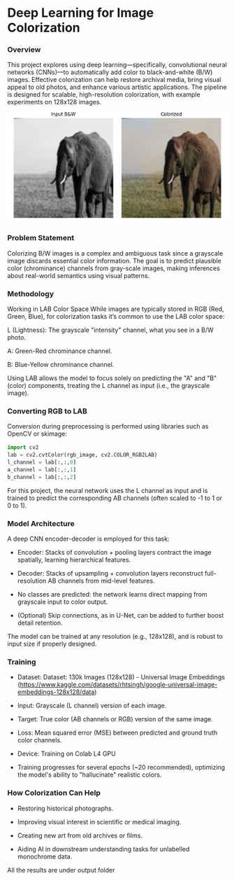 # Deep Learning for Image Colorization

### Overview
This project explores using deep learning—specifically, convolutional neural networks (CNNs)—to automatically add color to black-and-white (B/W) images. Effective colorization can help restore archival media, bring visual appeal to old photos, and enhance various artistic applications. The pipeline is designed for scalable, high-resolution colorization, with example experiments on 128x128 images.

![Alt text](output/elephant.jpg_colorized.png)

### Problem Statement
Colorizing B/W images is a complex and ambiguous task since a grayscale image discards essential color information. The goal is to predict plausible color (chrominance) channels from gray-scale images, making inferences about real-world semantics using visual patterns.

### Methodology
Working in LAB Color Space
While images are typically stored in RGB (Red, Green, Blue), for colorization tasks it’s common to use the LAB color space:

L (Lightness): The grayscale "intensity" channel, what you see in a B/W photo.

A: Green-Red chrominance channel.

B: Blue-Yellow chrominance channel.

Using LAB allows the model to focus solely on predicting the "A" and "B" (color) components, treating the L channel as input (i.e., the grayscale image).

### Converting RGB to LAB
Conversion during preprocessing is performed using libraries such as OpenCV or skimage:

```python
import cv2
lab = cv2.cvtColor(rgb_image, cv2.COLOR_RGB2LAB)
l_channel = lab[:,:,0]
a_channel = lab[:,:,1]
b_channel = lab[:,:,2]

```

For this project, the neural network uses the L channel as input and is trained to predict the corresponding AB channels (often scaled to -1 to 1 or 0 to 1).

### Model Architecture

A deep CNN encoder-decoder is employed for this task:

- Encoder: Stacks of convolution + pooling layers contract the image spatially, learning hierarchical features.

- Decoder: Stacks of upsampling + convolution layers reconstruct full-resolution AB channels from mid-level features.

- No classes are predicted: the network learns direct mapping from grayscale input to color output.

- (Optional) Skip connections, as in U-Net, can be added to further boost detail retention.

The model can be trained at any resolution (e.g., 128x128), and is robust to input size if properly designed.

### Training

- Dataset: Dataset: 130k Images (128x128) - Universal Image Embeddings  (https://www.kaggle.com/datasets/rhtsingh/google-universal-image-embeddings-128x128/data)

- Input: Grayscale (L channel) version of each image.

- Target: True color (AB channels or RGB) version of the same image.

-  Loss: Mean squared error (MSE) between predicted and ground truth color channels.

- Device: Training on Colab L4 GPU

- Training progresses for several epochs (~20 recommended), optimizing the model's ability to "hallucinate" realistic colors.

### How Colorization Can Help

- Restoring historical photographs.

- Improving visual interest in scientific or medical imaging.

- Creating new art from old archives or films.

- Aiding AI in downstream understanding tasks for unlabelled monochrome data.

All the results are under output folder
